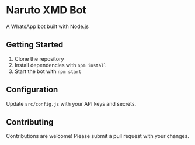 # Naruto XMD Bot

A WhatsApp bot built with Node.js

## Getting Started
1. Clone the repository
2. Install dependencies with `npm install`
3. Start the bot with `npm start`

## Configuration
Update `src/config.js` with your API keys and secrets.

## Contributing
Contributions are welcome! Please submit a pull request with your changes.

